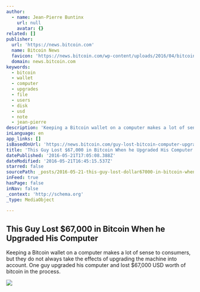 ```yaml
---
author:
  - name: Jean-Pierre Buntinx
    url: null
    avatar: {}
related: []
publisher:
  url: 'https://news.bitcoin.com'
  name: Bitcoin News
  favicon: 'https://news.bitcoin.com/wp-content/uploads/2016/04/bitcoin_fav.png'
  domain: news.bitcoin.com
keywords:
  - bitcoin
  - wallet
  - computer
  - upgrades
  - file
  - users
  - disk
  - usd
  - note
  - jean-pierre
description: 'Keeping a Bitcoin wallet on a computer makes a lot of sense to consumers, but they do not always take the effects of upgrading the machine into account. One guy upgraded his computer and lost $67,000 USD worth of bitcoin in the process.'
inLanguage: en
app_links: []
isBasedOnUrl: 'https://news.bitcoin.com/guy-lost-bitcoin-computer-upgrade/'
title: 'This Guy Lost $67,000 in Bitcoin When he Upgraded His Computer'
datePublished: '2016-05-21T17:05:08.388Z'
dateModified: '2016-05-21T16:45:15.537Z'
starred: false
sourcePath: _posts/2016-05-21-this-guy-lost-dollar67000-in-bitcoin-when-he-upgraded-his-comput.md
inFeed: true
hasPage: false
inNav: false
_context: 'http://schema.org'
_type: MediaObject

---
```

<article style=""><h1>This Guy Lost $67,000 in Bitcoin When he Upgraded His Computer</h1><p>Keeping a Bitcoin wallet on a computer makes a lot of sense to consumers, but they do not always take the effects of upgrading the machine into account. One guy upgraded his computer and lost $67,000 USD worth of bitcoin in the process.</p><img src="https://news.bitcoin.com/wp-content/uploads/2016/05/Computer-Upgrade-btc.jpg" /></article>